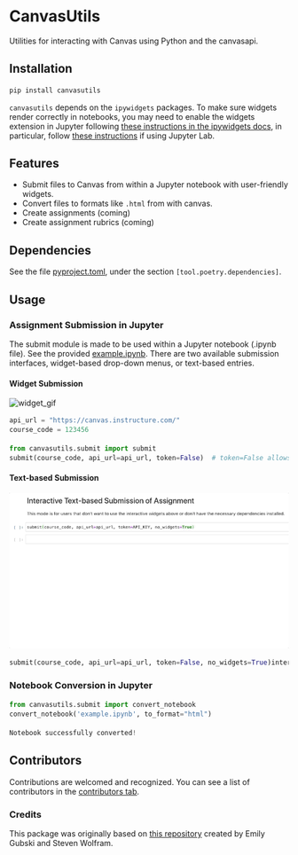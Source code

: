 # CanvasUtils

Utilities for interacting with Canvas using Python and the canvasapi.

## Installation

```bash
pip install canvasutils
```

`canvasutils` depends on the `ipywidgets` packages. To make sure widgets render correctly in notebooks, you may need to enable the widgets extension in Jupyter following [these instructions in the ipywidgets docs](https://ipywidgets.readthedocs.io/en/latest/user_install.html#installation), in particular, follow [these instructions](https://ipywidgets.readthedocs.io/en/latest/user_install.html#installing-the-jupyterlab-extension) if using Jupyter Lab.

## Features

- Submit files to Canvas from within a Jupyter notebook with user-friendly widgets.
- Convert files to formats like `.html` from with canvas.
- Create assignments (coming)
- Create assignment rubrics (coming)

## Dependencies

See the file [pyproject.toml](pyproject.toml), under the section `[tool.poetry.dependencies]`.

## Usage

### Assignment Submission in Jupyter

The submit module is made to be used within a Jupyter notebook (.ipynb file). See the provided [example.ipynb](example.ipynb). There are two available submission interfaces, widget-based drop-down menus, or text-based entries.

#### Widget Submission

![widget_gif](docs/img/canvasutils_widget.gif)

```python
api_url = "https://canvas.instructure.com/"
course_code = 123456

from canvasutils.submit import submit
submit(course_code, api_url=api_url, token=False)  # token=False allows you to enter token interactively
```

#### Text-based Submission

![text_gif](docs/img/canvasutils_text.gif)

```python
submit(course_code, api_url=api_url, token=False, no_widgets=True)interactively
```

### Notebook Conversion in Jupyter

```python
from canvasutils.submit import convert_notebook
convert_notebook('example.ipynb', to_format="html")

Notebook successfully converted!
```

## Contributors

Contributions are welcomed and recognized. You can see a list of contributors in the [contributors tab](https://github.com/TomasBeuzen/canvasutils/graphs/contributors).

### Credits

This package was originally based on [this repository](https://github.com/eagubsi/JupyterCanvasSubmit) created by Emily Gubski and Steven Wolfram.
